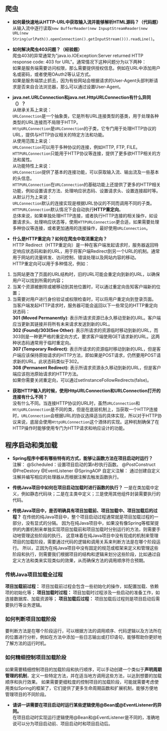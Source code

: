 ## 爬虫

* **如何最快速地从HTTP-URL中获取输入流并能够解析HTML源码？（代码题）**  
从输入流中逐行读取`new BufferReader(new InpuptStreamReader(new URL(new String(urlPath)).openConnection().getInputStream())).readLine()`。

* **如何解决爬虫403问题？（经验题）**  
爬虫403的异常通常为"java.io.IOException:Server returned HTTP response code: 403 for URL"。通常情况下这种问题分为以下两种：  
如果是服务端需要访问权限，那么需要提供授权信息。例如在URL中添加用户名或密码，或者使用OAuth2等认证方式。  
如果是服务端禁止抓去，因为有些网站会根据请求的User-Agent头部判断请求是否来自合法浏览器，那么可以通过设置User-Agent。  

* **java.net.URLConnection和java.net.HttpURLConnection有什么异同（）？**  
从继承关系上来说：  
`URLConnection`是一个抽象类，它是所有URL连接类型的基类，用于处理各种类型的URL连接而不局限于HTTP。  
`HttpURLConnection`是`URLConnection`的子类，它专门用于处理HTTP协议的URL，提供与HTTP协议相关的特定方法和功能。  
从使用范围上来说：  
`URLConnection`可以用于多种协议的连接，例如HTTP, FTP, FILE。  
`HTTPURLConnection`只能用于HTTP协议等连接，提供了更多欲HTTP相关的方法和属性。  
从功能特性上来说：  
`URLConnection`提供了基本的连接功能，可以获取输入流、输出流及一些基本的头信息。  
`HTTPURLConnection`在`URLConnection`的基础功能上还提供了更多的HTTP相关功能，例如设置请求方法、处理响应状态码、设置请求头、设置连接超时等。  
从默认行为上来说：  
`URLConnection`默认的连接实现是根据URL协议的不同而调用不同的子类。  
`HTTPURLConnection`默认情况下会自动执行**HTTP重定向**。  
总体来说，如果单独处理HTTP连接，或者执行HTTP连接的相关操作，如设置请求头、处理响应状态等，使用`HTTPURLConnection`更合适，如果需要处理多种协议等连接，或者更加通用的连接操作，最好使用`URLConnection`。  

* **什么是HTTP重定向？如何在爬虫中取消重定向？**  
HTTP Redirect（HTTP重定向）是一种在客户端发起请求时，服务器返回特定响应状态码和新的URL，用于将客户端Redirect到另一个URL的机制。通常用于网站的流量转发、访问控制、错误处理以及网站内容的移动。  
HTTP重定向可以用于多种情况，例如：  
1. 当网站更改了页面的URL结构时，旧的URL可能会重定向到新的URL，以确保用户可以找到所需的内容；  
2. 当某个资源被删除或被移动到其他位置时，可以通过重定向告知客户端新的位置；  
3. 当需要对用户进行身份验证或权限检查时，可以将用户重定向到登录页面。  
当客户端发起HTTP请求时，服务器可能会返回以下一些常见的HTTP重定向状态码：  
**301 (Moved Permanently)**: 表示所请求资源已永久移动至新的URL。客户端应当更新其链接并将所有未来请求发送到新的URL。  
**302 (Found)/303(See Other)**: 表示所请求的资源临时移动到新的URL，而303则是一种更严格的重定向方式，要求客户端使用GET请求新的URL。这两种状态码通常用于临时重定向。  
**307 (Temporary Redirect)**: 表示所请求的资源临时移动到新的URL，但是客户端应该保持原始请求的HTTP方法，即如果是POST请求，仍然要用POST请求新的URL。此状态码类似于302。  
**308 (Permanent Redirect)**: 表示所请求资源永久移动到新的URL，但是客户端应该抱池原始请求的HTTP方法。  
如果你需要关闭重定向，可以通过setInstanceFollowRedirects(false)。  

* **获取HTTP输入的时候，使用HttpURLConnection和URLConnection打开的连接有什么不同？**  
没有什么不同。当连接HTTP协议的URL时，虽然`URLConnection`和`HttpURLConnection`是不同的类，但是在底层机制上，当获取一个HTTP连接时，`URLConnection`会根据URL的协议选择适当的具体实现，所以对于HTTP协议来说，底层会使用`HttpURLConnection`这个酒体的实现。这种机制确保了在HTTP操作时能够使用专门为HTTP请求和响应设计的功能。  

## 程序启动和类加载
* **Spring程序中都有哪些特有的方式，能够让函数方法在项目启动时运行？**  
注解：
@Scheduled：设置项目启动的第n秒执行函数。
@PostConstruct
@PreDestory
@EventListener
@SpringAOP
自定义注解：
通过创建自定义注解并编写相应的处理器从而根据注解去触发函数执行。

* **传统Java项目中如何在项目启动加载时进行函数的执行？**
一是在类加载中定义，例如静态代码块；二是在主类中定义；三是使用其他组件封装需要执行的代码。

* **传统Java项目中，是否明确具有项目加载前、项目加载中、项目加载后的过程？**
在传统的纯Java项目中，整个项目启动过程通常就是项目加载过程的一部分，没有显式的分隔。
因为在纯Java项目中，如果没有像Spring等框架提供的内置机制来单独实现项目加载前和项目加载时分别运行的方法，则需要手动地管理这些阶段的执行。
这意味着在纯Java项目中没有现成的机制来管理项目的加载阶段，需要通过代码的逻辑和调用关系来判断方法是在哪个阶段运行。
所以，正因为在纯Java项目中没有固定的规范或框架来定义和管理这些阶段和执行，则需要我们根据项目的结构和逻辑来划分这些阶段，比如通过自定义方法和类来实现类似的效果，从而确保方法的调用顺序符合预期。
### 传统Java项目加载全过程
**项目加载前过程：**
项目加载前过程会包含一些初始化的操作，如配置加载、依赖项的初始化等；
**项目加载时过程：**
项目加载时过程涉及一些启动的准备工作，如连接数据库、加载资源等；
**项目加载后过程：**
项目加载后过程则是项目启动后需要执行等业务逻辑。
### 如何判断项目加载阶段
要判断方法是在哪个阶段运行，可以根据方法的调用顺序、代码逻辑以及方法所在的位置进行分析，例如在方法中添加一些日志输出或打印语句，能够帮助你更好地了解方法的运行时机。
### 如何精细控制项目加载阶段
如果需要精细控制项目的加载阶段和执行顺序，可以手动创建一个类似于**声明周期管理的机制**，定义一些特定方法，并在适当地方调用这些方法，以达到想要的加载顺序和执行效果。
如果需要更细粒度的控制项目的加载阶段，可能就需要考虑使用类似Spring的框架了，它们提供了更多生命周期函数和扩展机制，能够方便地管理项目的不同阶段。

* **请讲一讲需要在项目启动时运行某些逻辑使用@Bean或@EventListener的异同。**  
在项目启动时实现运行逻辑使用@Bean和@EventListener是不同的，准确地说可以分为项目启动前、项目启动时和项目启动后。